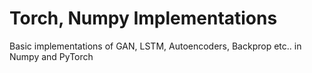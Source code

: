 # Torch, Numpy Implementations
Basic implementations of GAN, LSTM, Autoencoders, Backprop etc.. in Numpy and PyTorch
